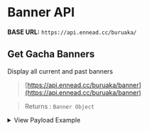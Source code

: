 # Banner API

**BASE URL:** `https://api.ennead.cc/buruaka/`

## Get Gacha Banners
Display all current and past banners
> [https://api.ennead.cc/buruaka/banner](https://api.ennead.cc/buruaka/banner)

> Returns : `Banner Object`
<details>
<summary>View Payload Example</summary>

```json
{
    "status": 200,
    "data": {
        "current": [
            {
                "id": 90050129,
                "gachaType": "PickupGacha",
                "startedAt": "Tue, 27 Sep 2022 03:00:00 GMT",
                "endedAt": "Tue, 04 Oct 2022 02:59:59 GMT",
                "rateups": [
                    "Koharu"
                ]
            },
            {
                "id": 90050130,
                "gachaType": "PickupGacha",
                "startedAt": "Tue, 27 Sep 2022 03:00:00 GMT",
                "endedAt": "Tue, 04 Oct 2022 02:59:59 GMT",
                "rateups": [
                    "Haruna"
                ]
            }
        ],
        "upcoming": [],
        "ended": [
            {
                "id": 90050003,
                "gachaType": "PickupGacha",
                "startedAt": "Mon, 08 Nov 2021 16:00:00 GMT",
                "endedAt": "Tue, 16 Nov 2021 04:00:00 GMT",
                "rateups": [
                    "Shiroko",
                    "Hoshino"
                ]
            },
            {
                "id": 90050005,
                "gachaType": "PickupGacha",
                "startedAt": "Tue, 16 Nov 2021 04:30:00 GMT",
                "endedAt": "Mon, 29 Nov 2021 04:00:00 GMT",
                "rateups": [
                    "Mashiro"
                ]
            }
        ]
    }
}
```
</details>
